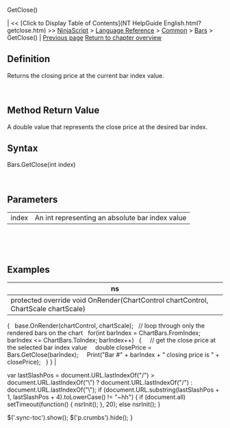 ﻿










 


GetClose()







| &lt;&lt; [Click to Display Table of Contents](NT HelpGuide English.html?getclose.htm) &gt;&gt;
 [NinjaScript](ninjascript.htm) &gt; [Language Reference](language_reference_wip.htm) &gt; [Common](common.htm) &gt; [Bars](bars.htm) &gt;
GetClose() | [Previous page](getbid.htm)
[Return to chapter overview](bars.htm)










Definition
----------


Returns the closing price at the current bar index value.


 


Method Return Value
-------------------


A double value that represents the close price at the desired bar index.



Syntax
------


Bars.GetClose(int index)


 


Parameters
----------




|  |  |
| --- | --- |
| index | An int representing an absolute bar index value |



 


 


Examples
--------




| ns |
| --- |
| protected override void OnRender(ChartControl chartControl, ChartScale chartScale)
{
   base.OnRender(chartControl, chartScale);
   // loop through only the rendered bars on the chart
   for(int barIndex = ChartBars.FromIndex; barIndex &lt;= ChartBars.ToIndex; barIndex++)
   {
     // get the close price at the selected bar index value
     double closePrice = Bars.GetClose(barIndex);
     Print("Bar #" + barIndex + " closing price is " + closePrice);
   }
} |






 
 var lastSlashPos = document.URL.lastIndexOf("/") &gt; document.URL.lastIndexOf("\\") ? document.URL.lastIndexOf("/") : document.URL.lastIndexOf("\\");
 if (document.URL.substring(lastSlashPos + 1, lastSlashPos + 4).toLowerCase() != "~hh") {
 if (document.all) setTimeout(function() {
 nsrInit();
 }, 20);
 else nsrInit();
 }
 
 
 $('.sync-toc').show();
 $('p.crumbs').hide();
 }
 
 
 



